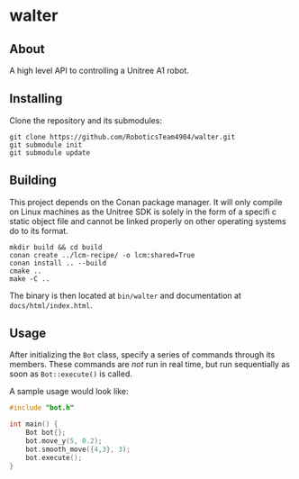 
# walter 

## About
A high level API to controlling a Unitree A1 robot.

## Installing
Clone the repository and its submodules: 
```
git clone https://github.com/RoboticsTeam4904/walter.git
git submodule init
git submodule update
```

## Building
This project depends on the Conan package manager. It will only compile on Linux machines as the Unitree SDK is solely in the form of a specifi c static object file and cannot be linked properly on other operating systems do to its format. 

```
mkdir build && cd build
conan create ../lcm-recipe/ -o lcm:shared=True
conan install .. --build
cmake ..
make -C ..
```

The binary is then located at `bin/walter` and documentation at `docs/html/index.html`.

## Usage
After initializing the `Bot` class, specify a series of commands through its members. These commands are *not* run in real time, but run sequentially as soon as `Bot::execute()` is called.

A sample usage would look like:
```cpp
#include "bot.h"

int main() {
	Bot bot{};
	bot.move_y(5, 0.2);
	bot.smooth_move({4,3}, 3);
	bot.execute();	
}
```
